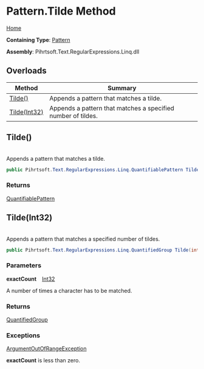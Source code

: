 # Pattern\.Tilde Method

[Home](../../../../../../README.md)

**Containing Type**: [Pattern](../README.md)

**Assembly**: Pihrtsoft\.Text\.RegularExpressions\.Linq\.dll

## Overloads

| Method | Summary |
| ------ | ------- |
| [Tilde()](#Pihrtsoft_Text_RegularExpressions_Linq_Pattern_Tilde) | Appends a pattern that matches a tilde\. |
| [Tilde(Int32)](#Pihrtsoft_Text_RegularExpressions_Linq_Pattern_Tilde_System_Int32_) | Appends a pattern that matches a specified number of tildes\. |

## Tilde\(\) <a id="Pihrtsoft_Text_RegularExpressions_Linq_Pattern_Tilde"></a>

\
Appends a pattern that matches a tilde\.

```csharp
public Pihrtsoft.Text.RegularExpressions.Linq.QuantifiablePattern Tilde()
```

### Returns

[QuantifiablePattern](../../QuantifiablePattern/README.md)

## Tilde\(Int32\) <a id="Pihrtsoft_Text_RegularExpressions_Linq_Pattern_Tilde_System_Int32_"></a>

\
Appends a pattern that matches a specified number of tildes\.

```csharp
public Pihrtsoft.Text.RegularExpressions.Linq.QuantifiedGroup Tilde(int exactCount)
```

### Parameters

**exactCount** &ensp; [Int32](https://docs.microsoft.com/en-us/dotnet/api/system.int32)

A number of times a character has to be matched\.

### Returns

[QuantifiedGroup](../../QuantifiedGroup/README.md)

### Exceptions

[ArgumentOutOfRangeException](https://docs.microsoft.com/en-us/dotnet/api/system.argumentoutofrangeexception)

**exactCount** is less than zero\.

